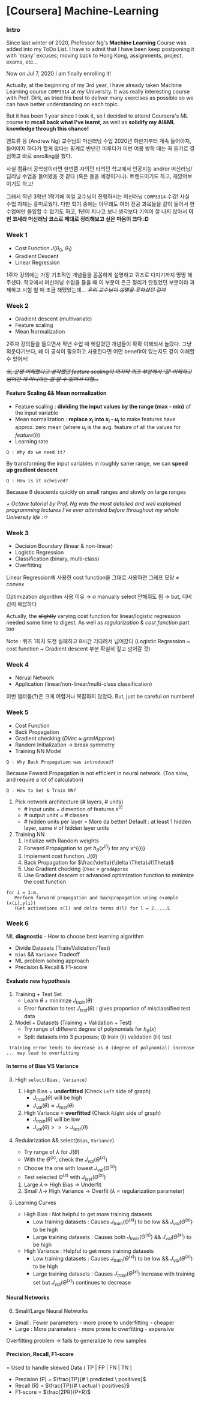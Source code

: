 # [Coursera] Machine-Learning

### Intro

Since last winter of 2020, Professor Ng's **Machine Learning** Course was added into my ToDo List. I have to admit that I have been keep postponing it with 'many' excuses; moving back to Hong Kong, assignments, project, exams, etc... 

Now on Jul 7, 2020 I am finally enrolling it!

Actually, at the beginning of my 3rd year, I have already taken Machine Learning course `COMP3314` at my University. It was really interesting course with Prof. Dirk, as tried his best to deliver many exercises as possible so we can have better understanding on each topic. 

But it has been 1 year since I took it, so I decided to attend Coursera's ML course to **recall back what I've learnt**, as well as **solidify my AI&ML knowledge through this chance!**

앤드류 응 (Andrew Ng) 교수님의 머신러닝 수업 2020년 하반기부터 계속 들어야지, 들어야지 하다가 할게 많다는 핑계로 반년간 미루다가 이번 여름 방학 때는 꼭 듣기로 결심하고 바로 enrolling을 했다.

사실 컴퓨터 공학생이라면 한번쯤 자의던 타의던 학교에서 인공지능 and/or 머신러닝/딥러닝 수업을 들어봤을 것 같다 (혹은 들을 예정이거나). 트렌드이기도 하고, 재밌어보이기도 하고!

그래서 작년 3학년 1학기에 독일 교수님이 진행하시는 머신러닝 `COMP3314` 수강! 사실 수업 자체는 흥미로웠다. 다만 학기 중에는 아무래도 여러 전공 과목들을 같이 들어서 한 수업에만 몰입할 수 없기도 하고, 1년이 지나고 보니 생각보다 기억이 잘 나지 않아서 **이번 코세라 머신러닝 코스로 제대로 정리해보고 싶은 마음이 크다 :D**

### Week 1

> 
- Cost Function $J$($θ_0$, $θ_1$)
- Gradient Descent
- Linear Regression

1주차 강의에는 가장 기초적인 개념들을 꼼꼼하게 설명하고 퀴즈로 다지기까지 땅땅 해주셨다. 학교에서 머신러닝 수업을 들을 때 이 부분이 은근 정리가 안됬었던 부분이라 과제하고 시험 칠 때 조금 해맸었는데... _~~우리 교수님이 설명을 못하셨던 걸까~~_

### Week 2

> 
- Gradient descent (multivariate)
- Feature scaling 
- Mean Normalization

2주차 강의들을 들으면서 작년 수업 때 헷갈렸던 개념들이 확확 이해되서 놀랐다. 그냥 외운다기보다, 왜 이 공식이 필요하고 사용한다면 어떤 benefit이 있는지도 같이 이해할 수 있어서!

_~~또, 분명 이해했다고 생각했던 feature scaling이 마지막 퀴즈 부분에서 '잘' 이해하고 넘어간 게 아니라는 걸 알 수 있어서 다행...~~_

#### Feature Scaling && Mean normalization

- Feature scaling : **dividing the input values by the range (max - min)** of the input variable
- Mean normalization : **replace $x_i$ into $x_i$ - $u_i$** to make features have approx. zero mean (where $u_i$ is the avg. feature of all the values for $feature (i)$)
- Learning rate

`Q : Why do we need it?`

By transforming the input variables in roughly same range, we can **speed up gradient descent**

`Q : How is it acheived?` 

Because θ descends quickly on small ranges and slowly on large ranges

_\+ Octave tutorial by Prof. Ng was the most detailed and well explained programming lectures I've ever attended before throughout my whole University life :ㅇ_

### Week 3

> 
- Decision Boundary (linear & non-linear)
- Logistic Regression
- Classification (binary, multi-class)
- Overfitting

Linear Regression에 사용한 cost function을 그대로 사용하면 그래프 모양 $\neq$ convex

Optimization algorithm 사용 이유 
$\to$ $\alpha$ manually select 안해줘도 됨
$\to$ but, 디버깅이 복잡하다

Actually, the ~~slightly~~ varying cost function for linear/logistic regression needed some time to digest. As well as $regularization\ \& \ cost\ function$ part too

Note : 퀴즈 1회차 도전 실패하고 8시간 기다려서 넘어갔다 (Logistic Regression ~ cost function ~ Gradient descent 부분 확실히 짚고 넘어갈 것)

### Week 4

> 
- Nerual Network
- Application (linear/non-linear/multi-class classification)

이번 챕터들(?)은 크게 어렵거나 복잡하지 않았다. But, just be careful on numbers! 

### Week 5

> 
- Cost Function
- Back Propagation
- Gradient checking ($DVec$ $\approx$ $gradApprox$)
- Random Initialization $\to$ break symmetry
- Training NN Model

`Q : Why Back Propagation was introduced?`

Because Foward Propagation is not efficient in neural network. (Too slow, and require a lot of calculation)

`Q : How to Set & Train NN?`

1. Pick network architecture (# layers, # units)
	- \# input units = dimention of features $x^{(i)}$
    - \# output units = # classes
    - \# hidden units per layer = More da better!
    Default : at least 1 hidden layer, same # of hidden layer units
2. Training NN
	1. Initialize with Random weights
    2. Forward Propagation to get $h_{\theta}(x^{(i)})$ for any x^{(i)}
    3. Implement cost function, $J(\theta)$
    4. Back Propagation for $\frac{\delta}{\delta \Theta}J(\Theta)$
    5. Use Gradient checking (`DVec` = `gradApprox`
    6. Use Gradient descent or advanced optimization function to minimize the cost function 
    
```
for i = 1:m,
   Perform forward propagation and backpropagation using example (x(i),y(i))
   (Get activations a(l) and delta terms d(l) for l = 2,...,L
```

### Week 6

ML **diagnostic** - How to choose best learning algorithm 

> 
- Divide Datasets (Train/Validation/Test)
- `Bias` && `Variance` Tradeoff
- ML problem solving approach
- Precision & Recall & F1-score

#### Evaluate new hypothesis

1. Training + Test Set
	- Learn $\theta$ + minimize $J_{train}(\theta)$
    - Error function to test $J_{test}(\theta)$ : gives proportion of misclassified test data
2. Model + Datasets (Training + Validation + Test)
	- Try range of different degree of polynomials for $h_{\theta}(x)$ 
    - Split datasets into 3 purposes; (i) train (ii) validation (iii) test

``` Training error tends to decrease as d (degree of polynomial) increase ... may lead to overfitting```

#### In terms of Bias VS Variance

3. High `select(Bias, Variance)`
	1. High Bias = **underfitted** (Check `Left` side of graph)
		- $J_{train}(\theta)$  will be high 
    	- $J_{val}(\theta) \approx J_{test}(\theta)$  
	2. High Variance = **overfitted** (Check `Right` side of graph)
		- $J_{train}(\theta)$  will be low 
    	- $J_{val}(\theta) >>> J_{test}(\theta)$  
4. Redularization && select(`Bias`, `Variance`)
	- Try range of $\lambda$ for $J(\theta)$
    - With the $\Theta^{(x)}$, check the $J_{val}(\Theta^{(x)})$
    - Choose the one with lowest $J_{val}(\Theta^{(x)})$
    - Test selected $\Theta^{(x)}$ with $J_{test}(\Theta^{(x)})$
  
	1. Large $\lambda \to$ High Bias $\to$ Underfit
    2. Small $\lambda \to$ High Variance $\to$ Overfit
    ($\lambda$ = regularization parameter)
5. Learning Curves
	- High Bias : Not helpful to get more training datasets
    	- Low training datasets : Causes $J_{train}(\Theta^{(x)})$ to be low && $J_{val}(\Theta^{(x)})$ to be high
        - Large training datasets : Causes both $J_{train}(\Theta^{(x)})$ && $J_{val}(\Theta^{(x)})$ to be high
    - High Variance : Helpful to get more training datasets
    	- Low training datasets : Causes $J_{train}(\Theta^{(x)})$ to be low && $J_{val}(\Theta^{(x)})$ to be high
        - Large training datasets : Causes $J_{train}(\Theta^{(x)})$ increase with training set but $J_{val}(\Theta^{(x)})$ continues to decrease
        
#### Neural Networks

6. Small/Large Neural Networks
- Small : Fewer parameters - more prone to underfitting - cheaper
- Large : More parameters - more prone to overfitting - expensive

Overfitting problem $\to$ fails to generalize to new samples

#### Precision, Recall, F1-score

= Used to handle skewed Data ( TP | FP | FN | TN )

- Precision (P) = $\frac{TP}{# \ predicted \ positives}$
- Recall (R) = $\frac{TP}{# \ actual \ positives}$
- F1-score = $\frac{2PR}{P+R}$

